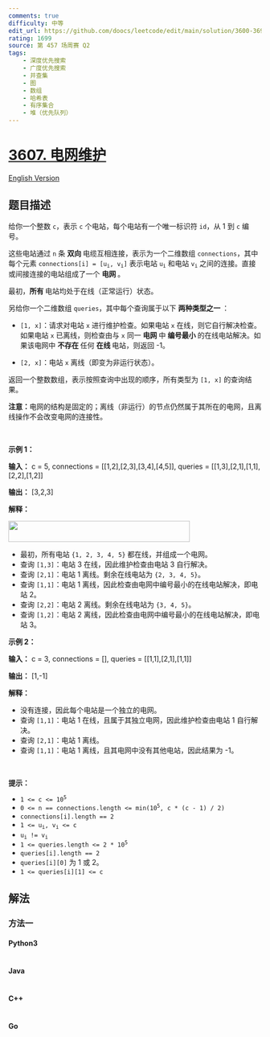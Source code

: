 ```yaml
---
comments: true
difficulty: 中等
edit_url: https://github.com/doocs/leetcode/edit/main/solution/3600-3699/3607.Power%20Grid%20Maintenance/README.md
rating: 1699
source: 第 457 场周赛 Q2
tags:
    - 深度优先搜索
    - 广度优先搜索
    - 并查集
    - 图
    - 数组
    - 哈希表
    - 有序集合
    - 堆（优先队列）
---
```


<!-- problem:start -->

# [3607. 电网维护](https://leetcode.cn/problems/power-grid-maintenance)

[English Version](/solution/3600-3699/3607.Power%20Grid%20Maintenance/README_EN.md)

## 题目描述

<!-- description:start -->

<p data-end="401" data-start="120">给你一个整数 <code data-end="194" data-start="191">c</code>，表示 <code data-end="211" data-start="208">c</code> 个电站，每个电站有一个唯一标识符 <code>id</code>，从 1 到 <code>c</code>&nbsp;编号。</p>

<p data-end="401" data-start="120">这些电站通过 <code data-end="295" data-start="292">n</code> 条&nbsp;<strong>双向&nbsp;</strong>电缆互相连接，表示为一个二维数组 <code data-end="357" data-start="344">connections</code>，其中每个元素 <code data-end="430" data-start="405">connections[i] = [u<sub>i</sub>, v<sub>i</sub>]</code> 表示电站 <code>u<sub>i</sub></code> 和电站 <code>v<sub>i</sub></code> 之间的连接。直接或间接连接的电站组成了一个&nbsp;<strong>电网&nbsp;</strong>。</p>

<p data-end="626" data-start="586">最初，<strong>所有&nbsp;</strong>电站均处于在线（正常运行）状态。</p>

<p data-end="720" data-start="628">另给你一个二维数组 <code data-end="667" data-start="658">queries</code>，其中每个查询属于以下&nbsp;<strong>两种类型之一&nbsp;</strong>：</p>

<ul data-end="995" data-start="722">
	<li data-end="921" data-start="722">
	<p data-end="921" data-start="724"><code data-end="732" data-start="724">[1, x]</code>：请求对电站 <code data-end="782" data-start="779">x</code> 进行维护检查。如果电站 <code>x</code> 在线，则它自行解决检查。如果电站 <code>x</code> 已离线，则检查由与 <code>x</code> 同一&nbsp;<strong>电网&nbsp;</strong>中&nbsp;<strong>编号最小&nbsp;</strong>的在线电站解决。如果该电网中&nbsp;<strong>不存在&nbsp;</strong>任何&nbsp;<strong>在线&nbsp;</strong>电站，则返回 -1。</p>
	</li>
	<li data-end="995" data-start="923">
	<p data-end="995" data-start="925"><code data-end="933" data-start="925">[2, x]</code>：电站 <code data-end="946" data-start="943">x</code> 离线（即变为非运行状态）。</p>
	</li>
</ul>

<p data-end="1106" data-start="997">返回一个整数数组，表示按照查询中出现的顺序，所有类型为 <code data-end="1080" data-start="1072">[1, x]</code> 的查询结果。</p>

<p data-end="1106" data-start="997"><strong>注意：</strong>电网的结构是固定的；离线（非运行）的节点仍然属于其所在的电网，且离线操作不会改变电网的连接性。</p>

<p>&nbsp;</p>

<p><strong class="example">示例 1：</strong></p>

<div class="example-block">
<p><strong>输入：</strong> <span class="example-io">c = 5, connections = [[1,2],[2,3],[3,4],[4,5]], queries = [[1,3],[2,1],[1,1],[2,2],[1,2]]</span></p>

<p><strong>输出：</strong> <span class="example-io">[3,2,3]</span></p>

<p><strong>解释：</strong></p>

<p><img alt="" src="https://fastly.jsdelivr.net/gh/doocs/leetcode@main/solution/3600-3699/3607.Power%20Grid%20Maintenance/images/powergrid.jpg" style="width: 361px; height: 42px;" /></p>

<ul>
	<li data-end="223" data-start="143">最初，所有电站 <code>{1, 2, 3, 4, 5}</code> 都在线，并组成一个电网。</li>
	<li data-end="322" data-start="226">查询 <code>[1,3]</code>：电站 3 在线，因此维护检查由电站 3 自行解决。</li>
	<li data-end="402" data-start="325">查询 <code>[2,1]</code>：电站 1 离线。剩余在线电站为 <code>{2, 3, 4, 5}</code>。</li>
	<li data-end="557" data-start="405">查询 <code>[1,1]</code>：电站 1 离线，因此检查由电网中编号最小的在线电站解决，即电站 2。</li>
	<li data-end="641" data-start="560">查询 <code>[2,2]</code>：电站 2 离线。剩余在线电站为 <code>{3, 4, 5}</code>。</li>
	<li data-end="800" data-start="644">查询 <code>[1,2]</code>：电站 2 离线，因此检查由电网中编号最小的在线电站解决，即电站 3。</li>
</ul>
</div>

<p><strong class="example">示例 2：</strong></p>

<div class="example-block">
<p><strong>输入：</strong> <span class="example-io">c = 3, connections = [], queries = [[1,1],[2,1],[1,1]]</span></p>

<p><strong>输出：</strong> <span class="example-io">[1,-1]</span></p>

<p><strong>解释：</strong></p>

<ul>
	<li data-end="976" data-start="909">没有连接，因此每个电站是一个独立的电网。</li>
	<li data-end="1096" data-start="979">查询 <code>[1,1]</code>：电站 1 在线，且属于其独立电网，因此维护检查由电站 1 自行解决。</li>
	<li data-end="1135" data-start="1099">查询 <code>[2,1]</code>：电站 1 离线。</li>
	<li data-end="1237" data-start="1138">查询 <code>[1,1]</code>：电站 1 离线，且其电网中没有其他电站，因此结果为 -1。</li>
</ul>
</div>

<p>&nbsp;</p>

<p><strong>提示：</strong></p>

<ul>
	<li data-end="155" data-start="139"><code>1 &lt;= c &lt;= 10<sup>5</sup></code></li>
	<li data-end="213" data-start="158"><code>0 &lt;= n == connections.length &lt;= min(10<sup>5</sup>, c * (c - 1) / 2)</code></li>
	<li data-end="244" data-start="216"><code>connections[i].length == 2</code></li>
	<li data-end="295" data-start="247"><code>1 &lt;= u<sub>i</sub>, v<sub>i</sub> &lt;= c</code></li>
	<li data-end="338" data-start="298"><code>u<sub>i</sub> != v<sub>i</sub></code></li>
	<li data-end="374" data-start="341"><code>1 &lt;= queries.length &lt;= 2 * 10<sup>5</sup></code></li>
	<li data-end="401" data-start="377"><code>queries[i].length == 2</code></li>
	<li data-end="436" data-start="404"><code>queries[i][0]</code> 为 1 或 2。</li>
	<li data-end="462" data-start="439"><code>1 &lt;= queries[i][1] &lt;= c</code></li>
</ul>

<!-- description:end -->

## 解法

<!-- solution:start -->

### 方法一

<!-- tabs:start -->

#### Python3

```python

```

#### Java

```java

```

#### C++

```cpp

```

#### Go

```go

```

<!-- tabs:end -->

<!-- solution:end -->

<!-- problem:end -->
